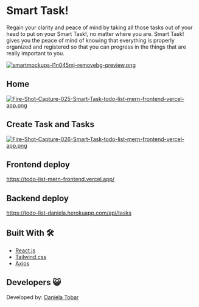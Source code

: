 # Smart Task! 

Regain your clarity and peace of mind by taking all those tasks out of your head to put on your Smart Task!, no matter where you are. Smart Task! gives you the peace of mind of knowing that everything is properly organized and registered so that you can progress in the things that are really important to you.

[![smartmockups-l1n045mj-removebg-preview.png](https://i.postimg.cc/HxGj4rNB/smartmockups-l1n045mj-removebg-preview.png)](https://postimg.cc/xkR091nz)

## Home 

[![Fire-Shot-Capture-025-Smart-Task-todo-list-mern-frontend-vercel-app.png](https://i.postimg.cc/1tz7BzNV/Fire-Shot-Capture-025-Smart-Task-todo-list-mern-frontend-vercel-app.png)](https://postimg.cc/f36vTDCM)

## Create Task and Tasks 

[![Fire-Shot-Capture-026-Smart-Task-todo-list-mern-frontend-vercel-app.png](https://i.postimg.cc/PrM6gZzv/Fire-Shot-Capture-026-Smart-Task-todo-list-mern-frontend-vercel-app.png)](https://postimg.cc/PPPzZC7d)

## Frontend deploy

https://todo-list-mern-frontend.vercel.app/

## Backend deploy

https://todo-list-daniela.herokuapp.com/api/tasks

## Built With  🛠️


* [React.js](https://es.reactjs.org/)
* [Tailwind.css](https://tailwindcss.com/)
* [Axios](https://axios-http.com/docs/intro)


## Developers :smiley_cat:


Developed by:  [Daniela Tobar](https://github.com/DanielaTob)
